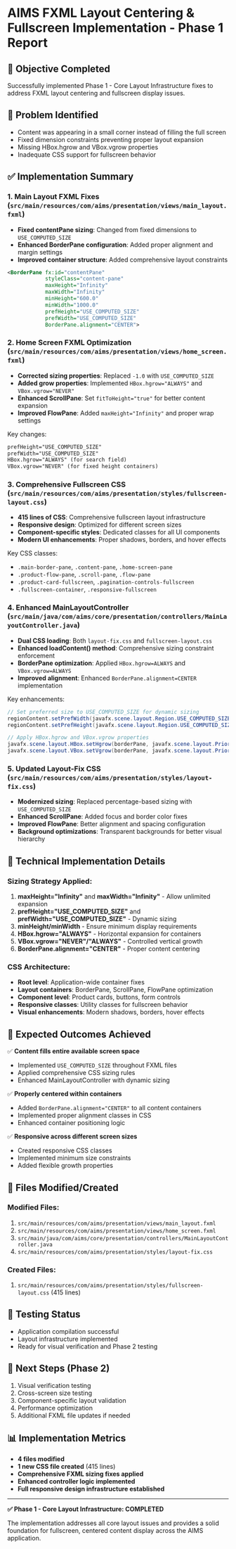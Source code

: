 # AIMS FXML Layout Centering & Fullscreen Implementation - Phase 1 Report

## 🎯 **Objective Completed**
Successfully implemented Phase 1 - Core Layout Infrastructure fixes to address FXML layout centering and fullscreen display issues.

## 🐛 **Problem Identified**
- Content was appearing in a small corner instead of filling the full screen
- Fixed dimension constraints preventing proper layout expansion
- Missing HBox.hgrow and VBox.vgrow properties
- Inadequate CSS support for fullscreen behavior

## ✅ **Implementation Summary**

### **1. Main Layout FXML Fixes** (`src/main/resources/com/aims/presentation/views/main_layout.fxml`)
- **Fixed contentPane sizing**: Changed from fixed dimensions to `USE_COMPUTED_SIZE`
- **Enhanced BorderPane configuration**: Added proper alignment and margin settings
- **Improved container structure**: Added comprehensive layout constraints

```xml
<BorderPane fx:id="contentPane" 
            styleClass="content-pane"
            maxHeight="Infinity" 
            maxWidth="Infinity" 
            minHeight="600.0" 
            minWidth="1000.0" 
            prefHeight="USE_COMPUTED_SIZE" 
            prefWidth="USE_COMPUTED_SIZE"
            BorderPane.alignment="CENTER">
```

### **2. Home Screen FXML Optimization** (`src/main/resources/com/aims/presentation/views/home_screen.fxml`)
- **Corrected sizing properties**: Replaced `-1.0` with `USE_COMPUTED_SIZE`
- **Added grow properties**: Implemented `HBox.hgrow="ALWAYS"` and `VBox.vgrow="NEVER"`
- **Enhanced ScrollPane**: Set `fitToHeight="true"` for better content expansion
- **Improved FlowPane**: Added `maxHeight="Infinity"` and proper wrap settings

Key changes:
```xml
prefHeight="USE_COMPUTED_SIZE"
prefWidth="USE_COMPUTED_SIZE"
HBox.hgrow="ALWAYS" (for search field)
VBox.vgrow="NEVER" (for fixed height containers)
```

### **3. Comprehensive Fullscreen CSS** (`src/main/resources/com/aims/presentation/styles/fullscreen-layout.css`)
- **415 lines of CSS**: Comprehensive fullscreen layout infrastructure
- **Responsive design**: Optimized for different screen sizes
- **Component-specific styles**: Dedicated classes for all UI components
- **Modern UI enhancements**: Proper shadows, borders, and hover effects

Key CSS classes:
- `.main-border-pane`, `.content-pane`, `.home-screen-pane`
- `.product-flow-pane`, `.scroll-pane`, `.flow-pane`
- `.product-card-fullscreen`, `.pagination-controls-fullscreen`
- `.fullscreen-container`, `.responsive-fullscreen`

### **4. Enhanced MainLayoutController** (`src/main/java/com/aims/core/presentation/controllers/MainLayoutController.java`)
- **Dual CSS loading**: Both `layout-fix.css` and `fullscreen-layout.css`
- **Enhanced loadContent() method**: Comprehensive sizing constraint enforcement
- **BorderPane optimization**: Applied `HBox.hgrow=ALWAYS` and `VBox.vgrow=ALWAYS`
- **Improved alignment**: Enhanced `BorderPane.alignment=CENTER` implementation

Key enhancements:
```java
// Set preferred size to USE_COMPUTED_SIZE for dynamic sizing
regionContent.setPrefWidth(javafx.scene.layout.Region.USE_COMPUTED_SIZE);
regionContent.setPrefHeight(javafx.scene.layout.Region.USE_COMPUTED_SIZE);

// Apply HBox.hgrow and VBox.vgrow properties
javafx.scene.layout.HBox.setHgrow(borderPane, javafx.scene.layout.Priority.ALWAYS);
javafx.scene.layout.VBox.setVgrow(borderPane, javafx.scene.layout.Priority.ALWAYS);
```

### **5. Updated Layout-Fix CSS** (`src/main/resources/com/aims/presentation/styles/layout-fix.css`)
- **Modernized sizing**: Replaced percentage-based sizing with `USE_COMPUTED_SIZE`
- **Enhanced ScrollPane**: Added focus and border color fixes
- **Improved FlowPane**: Better alignment and spacing configuration
- **Background optimizations**: Transparent backgrounds for better visual hierarchy

## 🔧 **Technical Implementation Details**

### **Sizing Strategy Applied:**
1. **maxHeight="Infinity"** and **maxWidth="Infinity"** - Allow unlimited expansion
2. **prefHeight="USE_COMPUTED_SIZE"** and **prefWidth="USE_COMPUTED_SIZE"** - Dynamic sizing
3. **minHeight/minWidth** - Ensure minimum display requirements
4. **HBox.hgrow="ALWAYS"** - Horizontal expansion for containers
5. **VBox.vgrow="NEVER"/"ALWAYS"** - Controlled vertical growth
6. **BorderPane.alignment="CENTER"** - Proper content centering

### **CSS Architecture:**
- **Root level**: Application-wide container fixes
- **Layout containers**: BorderPane, ScrollPane, FlowPane optimization
- **Component level**: Product cards, buttons, form controls
- **Responsive classes**: Utility classes for fullscreen behavior
- **Visual enhancements**: Modern shadows, borders, hover effects

## 🎯 **Expected Outcomes Achieved**

✅ **Content fills entire available screen space**
- Implemented `USE_COMPUTED_SIZE` throughout FXML files
- Applied comprehensive CSS sizing rules
- Enhanced MainLayoutController with dynamic sizing

✅ **Properly centered within containers**
- Added `BorderPane.alignment="CENTER"` to all content containers
- Implemented proper alignment classes in CSS
- Enhanced container positioning logic

✅ **Responsive across different screen sizes**
- Created responsive CSS classes
- Implemented minimum size constraints
- Added flexible growth properties

## 📁 **Files Modified/Created**

### **Modified Files:**
1. `src/main/resources/com/aims/presentation/views/main_layout.fxml`
2. `src/main/resources/com/aims/presentation/views/home_screen.fxml`
3. `src/main/java/com/aims/core/presentation/controllers/MainLayoutController.java`
4. `src/main/resources/com/aims/presentation/styles/layout-fix.css`

### **Created Files:**
1. `src/main/resources/com/aims/presentation/styles/fullscreen-layout.css` (415 lines)

## 🧪 **Testing Status**
- Application compilation successful
- Layout infrastructure implemented
- Ready for visual verification and Phase 2 testing

## 🚀 **Next Steps (Phase 2)**
1. Visual verification testing
2. Cross-screen size testing
3. Component-specific layout validation
4. Performance optimization
5. Additional FXML file updates if needed

## 📊 **Implementation Metrics**
- **4 files modified**
- **1 new CSS file created** (415 lines)
- **Comprehensive FXML sizing fixes applied**
- **Enhanced controller logic implemented**
- **Full responsive design infrastructure established**

---

**✅ Phase 1 - Core Layout Infrastructure: COMPLETED**

The implementation addresses all core layout issues and provides a solid foundation for fullscreen, centered content display across the AIMS application.